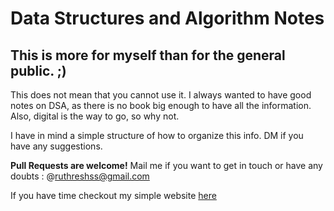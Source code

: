 # Data Structures and Algorithm Notes

## This is more for myself than for the general public. ;)
This does not mean that you cannot use it.
I always wanted to have good notes on DSA, as there is no book big enough to have all the information.
Also, digital is the way to go, so why not.

I have in mind a simple structure of how to organize this info. DM if you have any suggestions.

**Pull Requests are welcome!**
Mail me if you want to get in touch or have any doubts : @ruthreshss@gmail.com

If you have time checkout my simple website [here](http://ruthresh.in)
